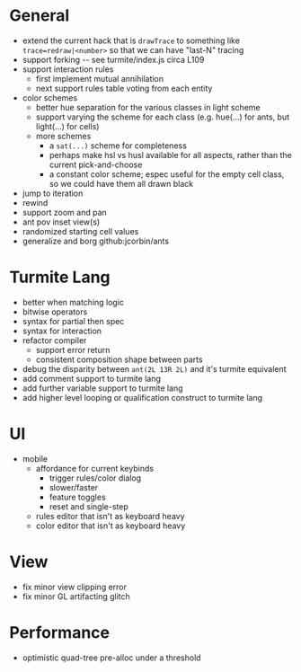 # General

- extend the current hack that is `drawTrace` to something like
  `trace=redraw|<number>` so that we can have "last-N" tracing
- support forking -- see turmite/index.js circa L109
- support interaction rules
  - first implement mutual annihilation
  - next support rules table voting from each entity
- color schemes
  - better hue separation for the various classes in light scheme
  - support varying the scheme for each class (e.g. hue(...) for ants, but
    light(...) for cells)
  - more schemes
    - a `sat(...)` scheme for completeness
    - perhaps make hsl vs husl available for all aspects, rather than the
      current pick-and-choose
    - a constant color scheme; espec useful for the empty cell class, so we
      could have them all drawn black
- jump to iteration
- rewind
- support zoom and pan
- ant pov inset view(s)
- randomized starting cell values
- generalize and borg github:jcorbin/ants

# Turmite Lang

- better when matching logic
- bitwise operators
- syntax for partial then spec
- syntax for interaction
- refactor compiler
  - support error return
  - consistent composition shape between parts
- debug the disparity between `ant(2L 13R 2L)` and it's turmite equivalent
- add comment support to turmite lang
- add further variable support to turmite lang
- add higher level looping or qualification construct to turmite lang

# UI

- mobile
  - affordance for current keybinds
    - trigger rules/color dialog
    - slower/faster
    - feature toggles
    - reset and single-step
  - rules editor that isn't as keyboard heavy
  - color editor that isn't as keyboard heavy

# View

- fix minor view clipping error
- fix minor GL artifacting glitch

# Performance

- optimistic quad-tree pre-alloc under a threshold
